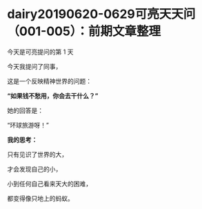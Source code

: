 # dairy20190620-0629可亮天天问（001-005）：前期文章整理

今天是可亮提问的第 1 天



今天我提问了同事，

这是一个反映精神世界的问题：

**“如果钱不愁用，你会去干什么？”**

她的回答是：

“环球旅游呀！”


**我的思考：**

只有见识了世界的大，

才会发现自己的小，

小到任何自己看来天大的困难，

都变得像只地上的蚂蚁。
